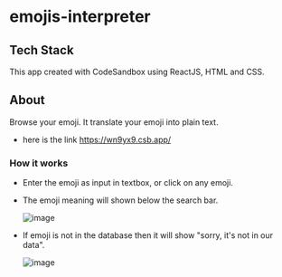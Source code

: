 # emojis-interpreter

## Tech Stack
This app created with CodeSandbox using ReactJS, HTML and CSS.

## About
Browse your emoji. It translate your emoji into plain text.
* here is the link https://wn9yx9.csb.app/

### How it works
* Enter the emoji as input in textbox, or click on any emoji.
* The emoji meaning will shown below the search bar.<br/>

   ![image](https://user-images.githubusercontent.com/110299602/208718229-3fe6d188-335c-484a-81d1-cfb9a9f2b562.png)

* If emoji is not in the database then it will show "sorry, it's not in our data". </br>

   ![image](https://user-images.githubusercontent.com/110299602/208718633-005e3a94-321b-4e5e-bdfe-3bb707291c8f.png)


